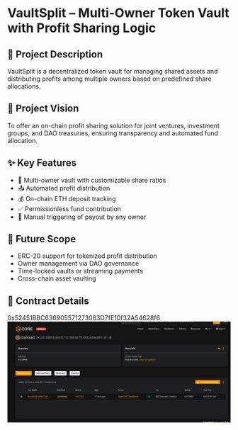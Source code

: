 # VaultSplit – Multi-Owner Token Vault with Profit Sharing Logic

## 📄 Project Description

VaultSplit is a decentralized token vault for managing shared assets and distributing profits among multiple owners based on predefined share allocations.

## 🎯 Project Vision

To offer an on-chain profit sharing solution for joint ventures, investment groups, and DAO treasuries, ensuring transparency and automated fund allocation.

## ✨ Key Features

- 👥 Multi-owner vault with customizable share ratios
- 📤 Automated profit distribution
- 💰 On-chain ETH deposit tracking
- ✅ Permissionless fund contribution
- 🔄 Manual triggering of payout by any owner

## 🔮 Future Scope

- ERC-20 support for tokenized profit distribution
- Owner management via DAO governance
- Time-locked vaults or streaming payments
- Cross-chain asset vaulting

## 📜 Contract Details
0x52451BBC636905571273083D7fE10f32A54628f6
![alt text](image.png)